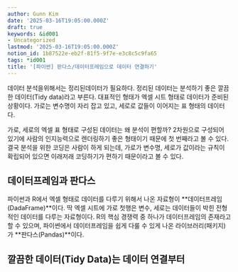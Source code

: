 ```yaml
---
author: Gunn Kim
date: '2025-03-16T19:05:00.000Z'
draft: true
keywords: &id001
- Uncategorized
lastmod: '2025-03-16T19:05:00.000Z'
notion_id: 1b87522e-eb2f-81f5-9f7e-e3c8c5c9fa65
tags: *id001
title: '[파이썬] 판다스/데이터프레임으로 데이터 연결하기'
---
```


<!--
agree : 글 주제를 찾아서 들어온 방문자의 마음을 동의한다는 느낌을 준다. (유용한 기술이지만, 제대로 사용하는 사람은 드문 것이 현실이다.)
promise : 현재보다 분명히 나아질 수 있는 부분을 알려준다. (핵심만 이해한다면, 검색 상위권에 올릴 수 있다)
preview : 어떤 정보를 얻게 되는지 알수 있도록 한다. (이글에서 활용법 5가지를 알아본다)
-->

데이터 분석을위해서는 정리된데이터가 필요하다. 정리된 데이터는 분석하기 좋은 깔끔한 데이터(Tidy data)라고 부른다. 대표적인 형태가 엑셀 시트 형태로 데이터가 준비된 상황이다. 가로는 변수명이 자리 잡고 있고, 세로로 값들이 이어지는 표 형태의 데이터다.

가로, 세로의 엑셀 표 형태로 구성된 데이터는 왜 분석이 편할까? 2차원으로 구성되어 있기에 사람의 인지능력으로 렌더링하기 좋은 형태이기 때문에 첫 번째라고 볼 수 있다. 결국 분석을 위한 코딩은 사람이 하게 되는데, 가로가 변수명, 세로가 값이라는 규칙이 확립되어 있으면 이래저래 코딩하기가 편하기 때문이라고 볼 수 있다.




## 데이터프레임과 판다스

파이썬과 R에서 엑셀 형태로 데이터를 다루기 위해서 나온 자료형이 **데이터프레임(DadaFrame)**이다. 딱 엑셀 시트에 가로 첫행은 변수, 세로는 데이터들이 박힌 전형적인 데이터를 다루는 자료형이다. R의 핵심 경쟁력 중 하나가 데이터프레임의 존재라고 할 수 있으며, 파이쎤에서 데이터프레임을 쉽게 다룰 수 있게 나온 라이브러리(패키지)가 **판다스(Pandas)**이다.


## 깔끔한 데이터(Tidy Data)는 데이터 연결부터




